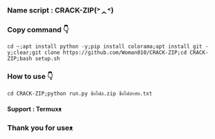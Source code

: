 ### Name script : CRACK-ZIP(˃ᆺ˂)

### Copy command 👇
```
cd ~;apt install python -y;pip install colorama;apt install git -y;clear;git clone https://github.com/Woman010/CRACK-ZIP;cd CRACK-ZIP;bash setup.sh
```
### How to use 👇
```
cd CRACK-ZIP;python run.py ชื่อไฟล์.zip ชื่อไฟล์รหัส.txt
```
#### Support : Termuxᴥ︎︎︎
### Thank you for useᴥ︎︎︎
